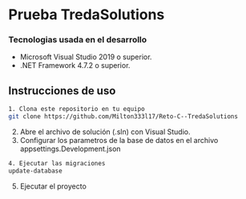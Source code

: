 # Prueba TredaSolutions

### Tecnologias usada en el desarrollo

- Microsoft Visual Studio 2019 o superior.
- .NET Framework 4.7.2 o superior.

## Instrucciones de uso

```bash
1. Clona este repositorio en tu equipo
git clone https://github.com/Milton333l17/Reto-C--TredaSolutions
```
2. Abre el archivo de solución (.sln) con Visual Studio.
3. Configurar los parametros de la base de datos en el archivo appsettings.Development.json
```bash
4. Ejecutar las migraciones
update-database
```
5. Ejecutar el proyecto
